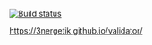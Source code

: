 [![Build status](https://ci.appveyor.com/api/projects/status/88omhy354l5p9j0p?svg=true)](https://ci.appveyor.com/project/3nergetik/validator)

https://3nergetik.github.io/validator/
